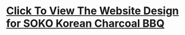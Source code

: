 # [Click To View The Website Design for SOKO Korean Charcoal BBQ](https://rainacc.github.io/assignment3/html/index.html)
